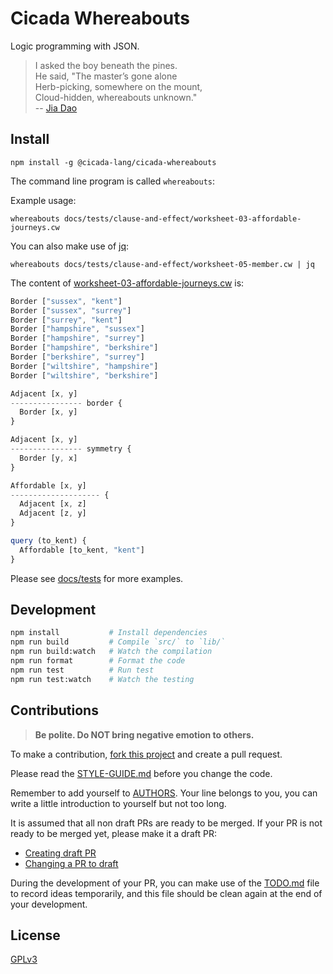 # Cicada Whereabouts

Logic programming with JSON.

> I asked the boy beneath the pines. <br/>
> He said, "The master’s gone alone <br/>
> Herb-picking, somewhere on the mount, <br/>
> Cloud-hidden, whereabouts unknown." <br/>
> -- [Jia Dao](https://en.wikipedia.org/wiki/Jia_Dao)

## Install

```
npm install -g @cicada-lang/cicada-whereabouts
```

The command line program is called `whereabouts`:

Example usage:

```
whereabouts docs/tests/clause-and-effect/worksheet-03-affordable-journeys.cw
```

You can also make use of [jq](https://stedolan.github.io/jq/):

```
whereabouts docs/tests/clause-and-effect/worksheet-05-member.cw | jq
```

The content of [worksheet-03-affordable-journeys.cw](docs/tests/clause-and-effect/worksheet-03-affordable-journeys.cw) is:

```js
Border ["sussex", "kent"]
Border ["sussex", "surrey"]
Border ["surrey", "kent"]
Border ["hampshire", "sussex"]
Border ["hampshire", "surrey"]
Border ["hampshire", "berkshire"]
Border ["berkshire", "surrey"]
Border ["wiltshire", "hampshire"]
Border ["wiltshire", "berkshire"]

Adjacent [x, y]
---------------- border {
  Border [x, y]
}

Adjacent [x, y]
---------------- symmetry {
  Border [y, x]
}

Affordable [x, y]
-------------------- {
  Adjacent [x, z]
  Adjacent [z, y]
}

query (to_kent) {
  Affordable [to_kent, "kent"]
}
```

Please see [docs/tests](docs/tests) for more examples.

## Development

```sh
npm install           # Install dependencies
npm run build         # Compile `src/` to `lib/`
npm run build:watch   # Watch the compilation
npm run format        # Format the code
npm run test          # Run test
npm run test:watch    # Watch the testing
```

## Contributions

> **Be polite. Do NOT bring negative emotion to others.**

To make a contribution,
[fork this project](https://github.com/cicada-lang/cicada/fork)
and create a pull request.

Please read the [STYLE-GUIDE.md](STYLE-GUIDE.md) before you change the code.

Remember to add yourself to [AUTHORS](AUTHORS).
Your line belongs to you, you can write a little
introduction to yourself but not too long.

It is assumed that all non draft PRs are ready to be merged.
If your PR is not ready to be merged yet, please make it a draft PR:

- [Creating draft PR](https://github.blog/2019-02-14-introducing-draft-pull-requests)
- [Changing a PR to draft](https://docs.github.com/en/pull-requests/collaborating-with-pull-requests/proposing-changes-to-your-work-with-pull-requests/changing-the-stage-of-a-pull-request)

During the development of your PR, you can make use of
the [TODO.md](TODO.md) file to record ideas temporarily,
and this file should be clean again at the end of your development.

## License

[GPLv3](LICENSE)

